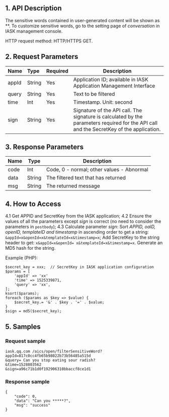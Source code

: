## 1. API Description
 The sensitive words contained in user-generated content will be shown as \*\*. To customize sensitive words, go to the setting page of *conversation* in IASK management console.
 
HTTP request method: HTTP/HTTPS GET.

## 2. Request Parameters
 | Name | Type | Required | Description|
 |:----  |:---   |:----- |----- |
 |appId  |	String	| Yes	| Application ID; available in IASK Application Management Interface |
 |query	 | String	| Yes	| Text to be filtered |
 |time   |	Int	| Yes	| Timestamp. Unit: second |
 |sign   |	String	| Yes |  Signature of the API call. The signature is calculated by the parameters required for the API call and the SecretKey of the application.|

## 3. Response Parameters
 | Name	| Type	| Description |
 |---------|---------|------|
 |code	   |   Int	| Code, 0 - normal; other values - Abnormal |
 |data	   |  String	| The filtered text that has returned |
 |msg	   |  String	| The returned message |

## 4. How to Access
 4.1 Get APPID and SecretKey from the IASK application;
 4.2 Ensure the values of all the parameters except *sign* is correct (no need to consider the parameters in `postbody`);
 4.3 Calculate parameter *sign*: Sort *APPID, oaID, openID, templateID and timestamp* in ascending order to get a string: `&appId=x&openId=x&templateId=x&timestamp=x`; Add SecretKey to the string header to get: `x&appId=x&openId= x&templateId=x&timestamp=x`. Generate an MD5 hash for the string.

 Example (PHP):
 ```
 $secret_key = xxx;  // SecretKey in IASK application configuration
 $params = [
     'appId' => 'xx'
     'time' => 1525339871, 
     'query' => 'xx',
 ];
 ksort($params);
 foreach ($params as $key => $value) {
     $secret_key.= '&' . $key . '=' . $value;
 }
 $sign = md5($secret_key);
 ```

## 5. Samples
### Request sample
 ```
 iask.qq.com /aics/open/filterSensitiveWord?
 appId=817c0cc4fb65b98022b73b56485a515d
 &query= Can you stop eating sour radish?
 &time=1528803562
 &sign=a96c71b1d0f192906310bbaccf8ce1d1
 ```

### Response sample

 ```
 {
     "code": 0,
     "data": "Can you *****?",
     "msg": "success"
 }
 ```
